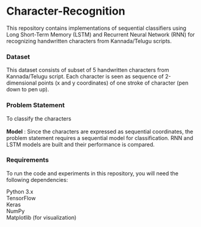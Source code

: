# Character-Recognition
This repository contains implementations of sequential classifiers using Long Short-Term Memory (LSTM) and Recurrent Neural Network (RNN) for recognizing handwritten characters from Kannada/Telugu scripts.

### Dataset ###
This dataset consists of subset of  5 handwritten characters from Kannada/Telugu script. Each character is seen as sequence of 2-dimensional points (x and y coordinates) of one stroke of character (pen down to pen up).

### Problem Statement ###
To classify the characters
<br> <br>
**Model** : Since the characters are expressed as sequential coordinates, the problem statement requires a sequential model for classification. RNN and LSTM models are built and their performance is compared.

### Requirements
To run the code and experiments in this repository, you will need the following dependencies:

Python 3.x <br>
TensorFlow <br>
Keras <br>
NumPy <br>
Matplotlib (for visualization) <br>
